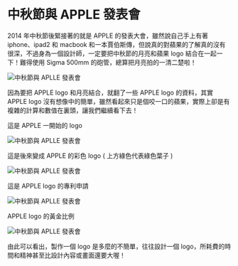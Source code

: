 # 中秋節與 APPLE 發表會 

2014 年中秋節後緊接著的就是 APPLE 的發表大會，雖然說自己手上有著 iphone、ipad2 和 macbook 和一本賈伯斯傳，但說真的對蘋果的了解真的沒有很深，不過身為一個設計師，一定要把中秋節的月亮和蘋果 logo 結合在一起一下！難得使用 Sigma 500mm 的砲管，總算把月亮拍的一清二楚啦！  

![中秋節與 APLLE 發表會](/img/articles/201409/20140908_2_06.jpg)

因為要把 APPLE logo 和月亮結合，就翻了一些 APPLE logo 的資料，其實 APPLE logo 沒有想像中的簡單，雖然看起來只是個咬一口的蘋果，實際上卻是有複雜的計算和數值在裏頭，讓我們繼續看下去！

這是 APPLE 一開始的 logo  

![中秋節與 APLLE 發表會](/img/articles/201409/20140908_2_03.jpg)

這是後來變成 APPLE 的彩色 logo ( 上方綠色代表綠色葉子 )

![中秋節與 APLLE 發表會](/img/articles/201409/20140908_2_04.jpg)

這是 APPLE logo 的專利申請  

![中秋節與 APLLE 發表會](/img/articles/201409/20140908_2_02.png)

APPLE logo 的黃金比例 

![中秋節與 APLLE 發表會](/img/articles/201409/20140908_2_05.jpg)

由此可以看出，製作一個 logo 是多麼的不簡單，往往設計一個 logo，所耗費的時間和精神甚至比設計內容或畫面還要大喔！
